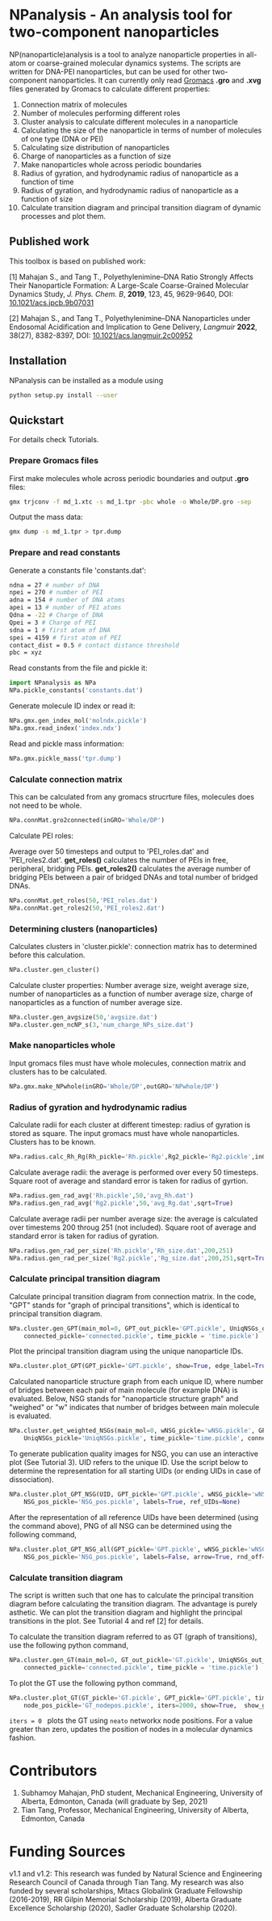 # NPanalysis - An analysis tool for two-component nanoparticles

NP(nanoparticle)analysis is a tool to analyze nanoparticle properties in all-atom or coarse-grained molecular dynamics systems. The scripts are written for DNA-PEI nanoparticles, but can be used for other two-component nanoparticles. It can currently only read [Gromacs](https://manual.gromacs.org/archive/5.0.4/online/gro.html) **.gro** and **.xvg** files generated by Gromacs to calculate different properties:

1. Connection matrix of molecules
2. Number of molecules performing different roles
3. Cluster analysis to calculate different molecules in a nanoparticle
4. Calculating the size of the nanoparticle in terms of number of molecules of one type (DNA or PEI)
5. Calculating size distribution of nanoparticles
6. Charge of nanoparticles as a function of size
7. Make nanoparticles whole across periodic boundaries
7. Radius of gyration, and hydrodynamic radius of nanoparticle as a function of time
8. Radius of gyration, and hydrodynamic radius of nanoparticle as a function of size
9. Calculate transition diagram and principal transition diagram of dynamic processes and plot them.

## Published work

This toolbox is based on published work:

[1] Mahajan S., and Tang T., Polyethylenimine–DNA Ratio Strongly Affects Their Nanoparticle Formation: A Large-Scale Coarse-Grained Molecular Dynamics Study, *J. Phys. Chem. B*, **2019**, 123, 45, 9629-9640, DOI: [10.1021/acs.jpcb.9b07031](https://pubs.acs.org/doi/abs/10.1021/acs.jpcb.9b07031)

[2] Mahajan S., and Tang T., Polyethylenimine–DNA Nanoparticles under Endosomal Acidification and Implication to Gene Delivery, *Langmuir* **2022**, 38(27), 8382-8397, DOI: [10.1021/acs.langmuir.2c00952](https://doi.org/10.1021/acs.langmuir.2c00952)

## Installation

NPanalysis can be installed as a module using
 
```bash
python setup.py install --user
```

## Quickstart

For details check Tutorials.

### Prepare Gromacs files

First make molecules whole across periodic boundaries and output **.gro** files:

```bash
gmx trjconv -f md_1.xtc -s md_1.tpr -pbc whole -o Whole/DP.gro -sep
```

Output the mass data:

```bash
gmx dump -s md_1.tpr > tpr.dump
```

### Prepare and read constants

Generate a constants file 'constants.dat':

```bash
ndna = 27 # number of DNA 
npei = 270 # number of PEI
adna = 154 # number of DNA atoms
apei = 13 # number of PEI atoms
Qdna = -22 # Charge of DNA
Qpei = 3 # Charge of PEI
sdna = 1 # first atom of DNA
spei = 4159 # first atom of PEI
contact_dist = 0.5 # contact distance threshold
pbc = xyz

```

Read constants from the file and pickle it:

```python
import NPanalysis as NPa
NPa.pickle_constants('constants.dat')
```

Generate molecule ID index or read it:
```python
NPa.gmx.gen_index_mol('molndx.pickle')
NPa.gmx.read_index('index.ndx')
```
Read and pickle mass information:

```python
NPa.gmx.pickle_mass('tpr.dump')
```

### Calculate connection matrix

This can be calculated from any gromacs strucrture files, molecules does not need to be whole.

```python
NPa.connMat.gro2connected(inGRO='Whole/DP')
```
Calculate PEI roles:

Average over 50 timesteps and output to 'PEI\_roles.dat' and 'PEI\_roles2.dat'. **get\_roles()** calculates the number of PEIs in free, peripheral, bridging PEIs. **get\_roles2()** calculates the average number of bridging PEIs between a pair of bridged DNAs and total number of bridged DNAs.

```python
NPa.connMat.get_roles(50,'PEI_roles.dat')
NPa.connMat.get_roles2(50,'PEI_roles2.dat')
```

### Determining clusters (nanoparticles)

Calculates clusters in 'cluster.pickle': connection matrix has to determined before this calculation.

```python
NPa.cluster.gen_cluster()
```

Calculate cluster properties: Number average size, weight average size, number of nanoparticles as a function of number average size, charge of nanoparticles as a function of number average size. 

```python
NPa.cluster.gen_avgsize(50,'avgsize.dat')
NPa.cluster.gen_ncNP_s(3,'num_charge_NPs_size.dat')
```

### Make nanoparticles whole

Input gromacs files must have whole molecules, connection matrix and clusters has to be calculated.
```python
NPa.gmx.make_NPwhole(inGRO='Whole/DP',outGRO='NPwhole/DP')
```

### Radius of gyration and hydrodynamic radius

Calculate radii for each cluster at different timestep: radius of gyration is stored as square. The input gromacs must have whole nanoparticles. Clusters has to be known.

```python
NPa.radius.calc_Rh_Rg(Rh_pickle='Rh.pickle',Rg2_pickle='Rg2.pickle',inGRO='NPwhole/DP')
```

Calculate average radii: the average is performed over every 50 timesteps. Square root of average and standard error is taken for radius of gyrtion. 

```python
NPa.radius.gen_rad_avg('Rh.pickle',50,'avg_Rh.dat')
NPa.radius.gen_rad_avg('Rg2.pickle',50,'avg_Rg.dat',sqrt=True)
```

Calculate average radii per number average size: the average is calculated over timestems 200 throug 251 (not included). Square root of average and standard error is taken for radius of gyration.

```python
NPa.radius.gen_rad_per_size('Rh.pickle','Rh_size.dat',200,251)
NPa.radius.gen_rad_per_size('Rg2.pickle','Rg_size.dat',200,251,sqrt=True)
``` 

### Calculate principal transition diagram

Calculate principal transition diagram from connection matrix. In the code, "GPT" stands for "graph of principal transitions", which is identical to principal transition diagram.

```python
NPa.cluster.gen_GPT(main_mol=0, GPT_out_pickle='GPT.pickle', UniqNSGs_out_pickle = 'UniqNSGs.pickle',
    connected_pickle='connected.pickle', time_pickle = 'time.pickle')
```

Plot the principal transition diagram using the unique nanoparticle IDs. 

```python
NPa.cluster.plot_GPT(GPT_pickle='GPT.pickle', show=True, edge_label=True, time_pickle='time.pickle')
```

Calculated nanoparticle structure graph from each unique ID, where number of bridges between each pair of main molecule (for example DNA) is evaluated. Below, NSG stands for "nanoparticle structure graph" and "weighed" or "w" indicates that number of bridges between main molecule is evaluated.

```python
NPa.cluster.get_weighted_NSGs(main_mol=0, wNSG_pickle='wNSG.pickle', GPT_pickle='GPT.pickle', 
    UniqNSGs_pickle='UniqNSGs.pickle', time_pickle='time.pickle', connected_pickle='connected.pickle')
```

To generate publication quality images for NSG, you can use an interactive plot (See Tutorial 3). UID refers to the unique ID. Use the script below to determine the representation for all starting UIDs (or ending UIDs in case of dissociation).
```python
NPa.cluster.plot_GPT_NSG(UID, GPT_pickle='GPT.pickle', wNSG_pickle='wNSG.pickle', time_pickle='time.pickle', 
    NSG_pos_pickle='NSG_pos.pickle', labels=True, ref_UIDs=None)
```

After the representation of all reference UIDs have been determined (using the command above), PNG of all NSG can be determined using the following command,

```python
NPa.cluster.plot_GPT_NSG_all(GPT_pickle='GPT.pickle', wNSG_pickle='wNSG.pickle', time_pickle='time.pickle', 
    NSG_pos_pickle='NSG_pos.pickle', labels=False, arrow=True, rnd_off=4, figname='GPT-NSG', dpi=200, ref_UIDs= UID_list)
```
### Calculate transition diagram

The script is written such that one has to calculate the principal transition diagram before calculating the transition diagram. The advantage is purely asthetic. We can plot the transition diagram and highlight the principal transitions in the plot. See Tutorial 4 and ref \[2\] for details.

To calculate the transition diagram referred to as GT (graph of transitions), use the following python command,

```python
NPa.cluster.gen_GT(main_mol=0, GT_out_pickle='GT.pickle', UniqNSGs_out_pickle = 'UniqNSGs.pickle', 
    connected_pickle='connected.pickle', time_pickle = 'time.pickle')
```

To plot the GT use the following python command,

```python
NPa.cluster.plot_GT(GT_pickle='GT.pickle', GPT_pickle='GPT.pickle', time1=0, time2=0.15, 
    node_pos_pickle='GT_nodepos.pickle', iters=2000, show=True,  show_gt_edge=True)
```

`iters = 0 ` plots the GT using `neato` networkx node positions. For a value greater than zero, updates the position of nodes in a molecular dynamics fashion.


# Contributors
1. Subhamoy Mahajan, PhD student, Mechanical Engineering, University of Alberta, Edmonton, Canada (will graduate by Sep, 2021)
2. Tian Tang, Professor, Mechanical Engineering, University of Alberta, Edmonton, Canada 

# Funding Sources
v1.1 and v1.2: This research was funded by Natural Science and Engineering Research Council of Canada through Tian Tang. My research was also funded by several scholarships, Mitacs Globalink Graduate Fellowship (2016-2019), RR Gilpin Memorial Scholarship (2019), Alberta Graduate Excellence Scholarship (2020), Sadler Graduate Scholarship (2020).


